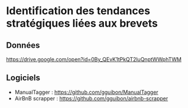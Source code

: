 # Identification des tendances stratégiques liées aux brevets

## Données

https://drive.google.com/open?id=0By_QEvK1tPkQT2luQnptWWphTWM

## Logiciels

- ManualTagger : https://github.com/gguibon/ManualTagger
- AirBnB scrapper : https://github.com/gguibon/airbnb-scrapper
